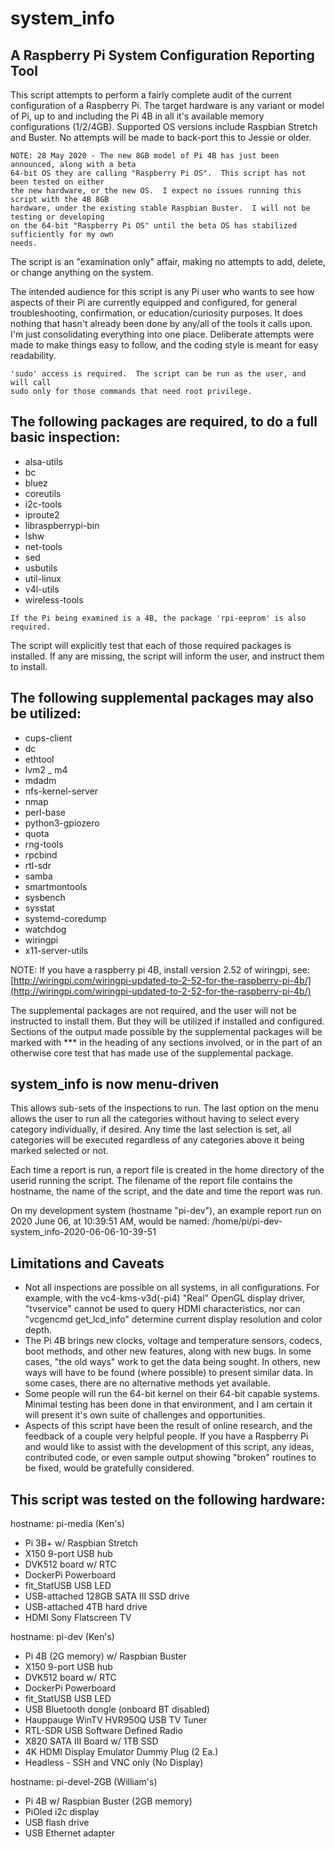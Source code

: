 # system_info
## A Raspberry Pi System Configuration Reporting Tool

This script attempts to perform a fairly complete audit of the current configuration of a Raspberry Pi.  The target hardware is any variant or model of Pi, up to and including the Pi 4B in all it's available memory configurations (1/2/4GB).  Supported OS versions include Raspbian Stretch and Buster.  No attempts will be made to back-port this to Jessie or older.
```
NOTE: 28 May 2020 - The new 8GB model of Pi 4B has just been announced, along with a beta
64-bit OS they are calling "Raspberry Pi OS".  This script has not been tested on either
the new hardware, or the new OS.  I expect no issues running this script with the 4B 8GB
hardware, under the existing stable Raspbian Buster.  I will not be testing or developing
on the 64-bit "Raspberry Pi OS" until the beta OS has stabilized sufficiently for my own
needs.
```
The script is an "examination only" affair, making no attempts to add, delete,
or change anything on the system.

The intended audience for this script is any Pi user who wants to see how aspects of their Pi are currently equipped and configured, for general troubleshooting, confirmation, or education/curiosity purposes.  It does nothing that hasn't already been done by any/all of the tools it calls upon.  I'm just consolidating everything into one place.  Deliberate attempts were made to make things easy to follow, and the coding style is meant for easy readability.
```
'sudo' access is required.  The script can be run as the user, and will call
sudo only for those commands that need root privilege.
```
## The following packages are required, to do a full basic inspection:

- alsa-utils
- bc
- bluez
- coreutils
- i2c-tools
- iproute2
- libraspberrypi-bin
- lshw
- net-tools
- sed
- usbutils
- util-linux
- v4l-utils
- wireless-tools
```
If the Pi being examined is a 4B, the package 'rpi-eeprom' is also required.
```
The script will explicitly test that each of those required packages is installed.  If any are missing, the script will inform the user, and instruct them to install.

## The following supplemental packages may also be utilized:

- cups-client
- dc
- ethtool
- lvm2
_ m4
- mdadm
- nfs-kernel-server
- nmap
- perl-base
- python3-gpiozero
- quota
- rng-tools
- rpcbind
- rtl-sdr
- samba
- smartmontools
- sysbench
- sysstat
- systemd-coredump
- watchdog
- wiringpi
- x11-server-utils

NOTE: If you have a raspberry pi 4B, install version 2.52 of wiringpi, see:
[http://wiringpi.com/wiringpi-updated-to-2-52-for-the-raspberry-pi-4b/](http://wiringpi.com/wiringpi-updated-to-2-52-for-the-raspberry-pi-4b/)

The supplemental packages are not required, and the user will not be instructed to install them.  But they will be utilized if installed and configured.  Sections of the output made possible by the supplemental packages will be marked with *** in the heading of any sections involved, or in the part of an otherwise core test that has made use of the supplemental package.

## system_info is now menu-driven
This allows sub-sets of the inspections to run.  The last option on the menu allows the user to run all the categories without having to select every category individually, if desired.  Any time the last selection is set, all categories will be executed regardless of any categories above it being marked selected or not.

Each time a report is run, a report file is created in the home directory of the userid running the script.  The filename of the report file contains the hostname, the name of the script, and the date and time the report was run.

On my development system (hostname "pi-dev"), an example report run on 2020 June 06, at 10:39:51 AM, would be named:
/home/pi/pi-dev-system_info-2020-06-06-10-39-51

## Limitations and Caveats
- Not all inspections are possible on all systems, in all configurations.  For example, with the vc4-kms-v3d(-pi4) "Real" OpenGL display driver, "tvservice" cannot be used to query HDMI characteristics, nor can "vcgencmd get_lcd_info" determine current display resolution and color depth.
- The Pi 4B brings new clocks, voltage and temperature sensors, codecs, boot methods, and other new features, along with new bugs.  In some cases, "the old ways" work to get the data being sought.  In others, new ways will have to be found (where possible) to present similar data.  In some cases, there are no alternative methods yet available.
- Some people will run the 64-bit kernel on their 64-bit capable systems.  Minimal testing has been done in that environment, and I am certain it will present it's own suite of challenges and opportunities.
- Aspects of this script have been the result of online research, and the feedback of a couple very helpful people.  If you have a Raspberry Pi and would like to assist with the development of this script, any ideas, contributed code, or even sample output showing "broken" routines to be fixed, would be gratefully considered.

## This script was tested on the following hardware:

hostname: pi-media (Ken's)
- Pi 3B+ w/ Raspbian Stretch
- X150 9-port USB hub
- DVK512 board w/ RTC
- DockerPi Powerboard
- fit_StatUSB USB LED
- USB-attached 128GB SATA III SSD drive
- USB-attached 4TB hard drive
- HDMI Sony Flatscreen TV

hostname: pi-dev (Ken's)
- Pi 4B (2G memory) w/ Raspbian Buster
- X150 9-port USB hub
- DVK512 board w/ RTC
- DockerPi Powerboard
- fit_StatUSB USB LED
- USB Bluetooth dongle (onboard BT disabled)
- Hauppauge WinTV HVR950Q USB TV Tuner
- RTL-SDR USB Software Defined Radio
- X820 SATA III Board w/ 1TB SSD
- 4K HDMI Display Emulator Dummy Plug (2 Ea.)
- Headless - SSH and VNC only (No Display)

hostname: pi-devel-2GB (William's)
- Pi 4B w/ Raspbian Buster (2GB memory)
- PiOled i2c display
- USB flash drive
- USB Ethernet adapter